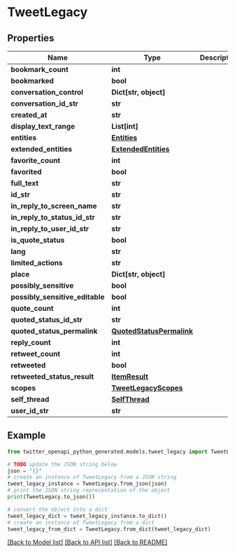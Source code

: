 # TweetLegacy


## Properties

Name | Type | Description | Notes
------------ | ------------- | ------------- | -------------
**bookmark_count** | **int** |  | 
**bookmarked** | **bool** |  | 
**conversation_control** | **Dict[str, object]** |  | [optional] 
**conversation_id_str** | **str** |  | 
**created_at** | **str** |  | 
**display_text_range** | **List[int]** |  | 
**entities** | [**Entities**](Entities.md) |  | 
**extended_entities** | [**ExtendedEntities**](ExtendedEntities.md) |  | [optional] 
**favorite_count** | **int** |  | 
**favorited** | **bool** |  | 
**full_text** | **str** |  | 
**id_str** | **str** |  | 
**in_reply_to_screen_name** | **str** |  | [optional] 
**in_reply_to_status_id_str** | **str** |  | [optional] 
**in_reply_to_user_id_str** | **str** |  | [optional] 
**is_quote_status** | **bool** |  | 
**lang** | **str** |  | 
**limited_actions** | **str** |  | [optional] 
**place** | **Dict[str, object]** |  | [optional] 
**possibly_sensitive** | **bool** |  | [optional] 
**possibly_sensitive_editable** | **bool** |  | [optional] 
**quote_count** | **int** |  | 
**quoted_status_id_str** | **str** |  | [optional] 
**quoted_status_permalink** | [**QuotedStatusPermalink**](QuotedStatusPermalink.md) |  | [optional] 
**reply_count** | **int** |  | 
**retweet_count** | **int** |  | 
**retweeted** | **bool** |  | 
**retweeted_status_result** | [**ItemResult**](ItemResult.md) |  | [optional] 
**scopes** | [**TweetLegacyScopes**](TweetLegacyScopes.md) |  | [optional] 
**self_thread** | [**SelfThread**](SelfThread.md) |  | [optional] 
**user_id_str** | **str** |  | 

## Example

```python
from twitter_openapi_python_generated.models.tweet_legacy import TweetLegacy

# TODO update the JSON string below
json = "{}"
# create an instance of TweetLegacy from a JSON string
tweet_legacy_instance = TweetLegacy.from_json(json)
# print the JSON string representation of the object
print(TweetLegacy.to_json())

# convert the object into a dict
tweet_legacy_dict = tweet_legacy_instance.to_dict()
# create an instance of TweetLegacy from a dict
tweet_legacy_from_dict = TweetLegacy.from_dict(tweet_legacy_dict)
```
[[Back to Model list]](../README.md#documentation-for-models) [[Back to API list]](../README.md#documentation-for-api-endpoints) [[Back to README]](../README.md)


